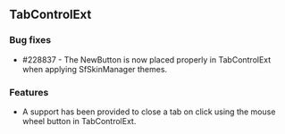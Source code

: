 ## TabControlExt
  
### Bug fixes

* \#228837 - The NewButton is now placed properly in TabControlExt when applying SfSkinManager themes.

### Features

* A support has been provided to close a tab on click using the mouse wheel button in TabControlExt.